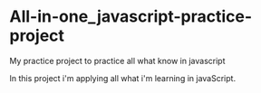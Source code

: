 # All-in-one_javascript-practice-project
My practice project to practice all what know in javascript

In this project i'm applying all what i'm learning in javaScript. 
